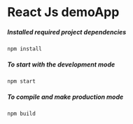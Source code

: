 # React Js demoApp

##### Installed required project dependencies

```
npm install
```

##### To start with the development mode

```
npm start
```

##### To compile and make production mode

```
npm build
```
